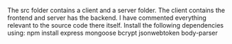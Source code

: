 The src folder contains a client and a server folder.
The client contains the frontend and server has the backend.
I have commented everything relevant to the source code there itself.
Install the following dependencies using: npm install express mongoose bcrypt jsonwebtoken body-parser

